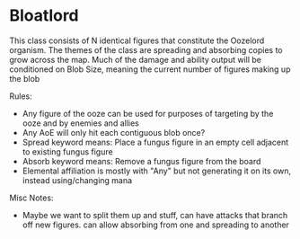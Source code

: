 # Bloatlord

This class consists of N identical figures that constitute the Oozelord organism. The themes of the class are spreading and absorbing copies to grow across the map. Much of the damage and ability output will be conditioned on Blob Size, meaning the current number of figures making up the blob

Rules:

* Any figure of the ooze can be used for purposes of targeting by the ooze and by enemies and allies
* Any AoE will only hit each contiguous blob once?
* Spread keyword means: Place a fungus figure in an empty cell adjacent to existing fungus figure
* Absorb keyword means: Remove a fungus figure from the board
* Elemental affiliation is mostly with "Any" but not generating it on its own, instead using/changing mana


Misc Notes:

* Maybe we want to split them up and stuff, can have attacks that branch off new figures. can allow absorbing from one and spreading to another